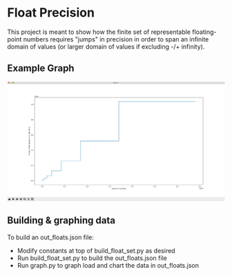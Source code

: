 # Float Precision

This project is meant to show how the finite set of representable floating-point numbers
requires "jumps" in precision in order to span an infinite domain of values (or larger domain of values if excluding -/+ infinity).

## Example Graph
![Example Graph](graph_examples/correct_graph.png "Example Graph")


## Building & graphing data
To build an out_floats.json file:
- Modify constants at top of build_float_set.py as desired
- Run build_float_set.py to build the out_floats.json file
- Run graph.py to graph load and chart the data in out_floats.json
